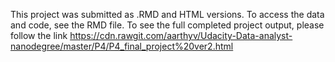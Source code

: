 This project was submitted as .RMD and HTML versions. To access the data and code, see the RMD file. To see the full completed project output, please follow the link <https://cdn.rawgit.com/aarthyv/Udacity-Data-analyst-nanodegree/master/P4/P4_final_project%20ver2.html>